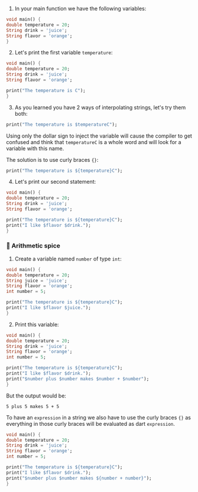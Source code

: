 1. In your main function we have the following variables:

```dart
void main() {
double temperature = 20;
String drink = 'juice';
String flavor = 'orange';
}
```

2. Let's print the first variable `temperature`:

```dart
void main() {
double temperature = 20;
String drink = 'juice';
String flavor = 'orange';

print("The temperature is C");
}
```

3. As you learned you have 2 ways of interpolating strings, let's try them both:

```dart
print("The temperature is $temperatureC");
```

Using only the dollar sign to inject the variable will cause the compiler to get confused and think that `temperatureC` is a whole word and will look for a variable with this name.

The solution is to use curly braces `{}`:

```dart
print("The temperature is ${temperature}C");
```

4. Let's print our second statement:

```dart
void main() {
double temperature = 20;
String drink = 'juice';
String flavor = 'orange';

print("The temperature is ${temperature}C");
print("I like $flavor $drink.");
}
```

### 🍋 Arithmetic spice

1. Create a variable named `number` of type `int`:

```dart
void main() {
double temperature = 20;
String juice = 'juice';
String flavor = 'orange';
int number = 5;

print("The temperature is ${temperature}C");
print("I like $flavor $juice.");
}
```

2. Print this variable:

```dart
void main() {
double temperature = 20;
String drink = 'juice';
String flavor = 'orange';
int number = 5;

print("The temperature is ${temperature}C");
print("I like $flavor $drink.");
print("$number plus $number makes $number + $number");
}
```

But the output would be:

```
5 plus 5 makes 5 + 5
```

To have an `expression` in a string we also have to use the curly braces `{}` as everything in those curly braces will be evaluated as dart `expression`.

```dart
void main() {
double temperature = 20;
String drink = 'juice';
String flavor = 'orange';
int number = 5;

print("The temperature is ${temperature}C");
print("I like $flavor $drink.");
print("$number plus $number makes ${number + number}");
}
```
